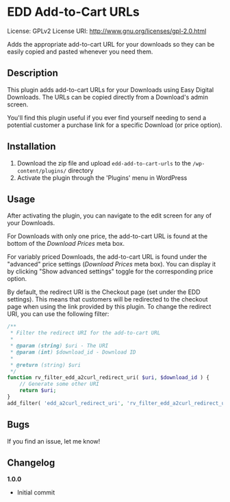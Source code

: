 # EDD Add-to-Cart URLs
License: GPLv2
License URI: http://www.gnu.org/licenses/gpl-2.0.html

Adds the appropriate add-to-cart URL for your downloads so they can be easily copied and pasted whenever you need them.

## Description

This plugin adds add-to-cart URLs for your Downloads using Easy Digital Downloads. The URLs can be copied directly from a Download's admin screen.

You'll find this plugin useful if you ever find yourself needing to send a potential customer a purchase link for a specific Download (or price option).

## Installation

1. Download the zip file and upload `edd-add-to-cart-urls` to the `/wp-content/plugins/` directory
2. Activate the plugin through the 'Plugins' menu in WordPress

## Usage

After activating the plugin, you can navigate to the edit screen for any of your Downloads.

For Downloads with only one price, the add-to-cart URL is found at the bottom of the _Download Prices_ meta box.

For variably priced Downloads, the add-to-cart URL is found under the "advanced" price settings (_Download Prices_ meta box). You can display it by clicking "Show advanced settings" toggle for the corresponding price option.

By default, the redirect URI is the Checkout page (set under the EDD settings). This means that customers will be redirected to the checkout page when using the link provided by this plugin. To change the redirect URI, you can use the following filter:

```php
/**
 * Filter the redirect URI for the add-to-cart URL
 *
 * @param (string) $uri - The URI
 * @param (int) $download_id - Download ID
 *
 * @return (string) $uri
 */
function rv_filter_edd_a2curl_redirect_uri( $uri, $download_id ) {
	// Generate some other URI
	return $uri;
}
add_filter( 'edd_a2curl_redirect_uri', 'rv_filter_edd_a2curl_redirect_uri', 10, 2 );
```

## Bugs

If you find an issue, let me know!

## Changelog

__1.0.0__
* Initial commit